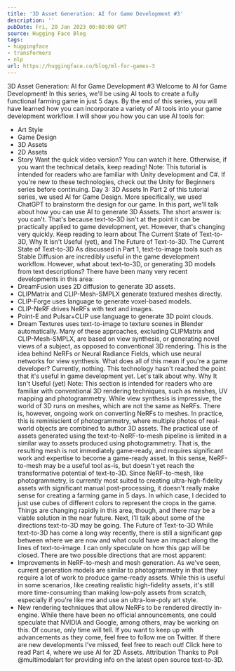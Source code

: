 ```yaml
---
title: '3D Asset Generation: AI for Game Development #3'
description: ''
pubDate: Fri, 20 Jan 2023 00:00:00 GMT
source: Hugging Face Blog
tags:
- huggingface
- transformers
- nlp
url: https://huggingface.co/blog/ml-for-games-3
---
```


3D Asset Generation: AI for Game Development #3
Welcome to AI for Game Development! In this series, we'll be using AI tools to create a fully functional farming game in just 5 days. By the end of this series, you will have learned how you can incorporate a variety of AI tools into your game development workflow. I will show you how you can use AI tools for:
- Art Style
- Game Design
- 3D Assets
- 2D Assets
- Story
Want the quick video version? You can watch it here. Otherwise, if you want the technical details, keep reading!
Note: This tutorial is intended for readers who are familiar with Unity development and C#. If you're new to these technologies, check out the Unity for Beginners series before continuing.
Day 3: 3D Assets
In Part 2 of this tutorial series, we used AI for Game Design. More specifically, we used ChatGPT to brainstorm the design for our game.
In this part, we'll talk about how you can use AI to generate 3D Assets. The short answer is: you can't. That's because text-to-3D isn't at the point it can be practically applied to game development, yet. However, that's changing very quickly. Keep reading to learn about The Current State of Text-to-3D, Why It Isn't Useful (yet), and The Future of Text-to-3D.
The Current State of Text-to-3D
As discussed in Part 1, text-to-image tools such as Stable Diffusion are incredibly useful in the game development workflow. However, what about text-to-3D, or generating 3D models from text descriptions? There have been many very recent developments in this area:
- DreamFusion uses 2D diffusion to generate 3D assets.
- CLIPMatrix and CLIP-Mesh-SMPLX generate textured meshes directly.
- CLIP-Forge uses language to generate voxel-based models.
- CLIP-NeRF drives NeRFs with text and images.
- Point-E and Pulsar+CLIP use language to generate 3D point clouds.
- Dream Textures uses text-to-image to texture scenes in Blender automatically.
Many of these approaches, excluding CLIPMatrix and CLIP-Mesh-SMPLX, are based on view synthesis, or generating novel views of a subject, as opposed to conventional 3D rendering. This is the idea behind NeRFs or Neural Radiance Fields, which use neural networks for view synthesis.
What does all of this mean if you're a game developer? Currently, nothing. This technology hasn't reached the point that it's useful in game development yet. Let's talk about why.
Why It Isn't Useful (yet)
Note: This section is intended for readers who are familiar with conventional 3D rendering techniques, such as meshes, UV mapping and photogrammetry.
While view synthesis is impressive, the world of 3D runs on meshes, which are not the same as NeRFs. There is, however, ongoing work on converting NeRFs to meshes. In practice, this is reminiscient of photogrammetry, where multiple photos of real-world objects are combined to author 3D assets.
The practical use of assets generated using the text-to-NeRF-to-mesh pipeline is limited in a similar way to assets produced using photogrammetry. That is, the resulting mesh is not immediately game-ready, and requires significant work and expertise to become a game-ready asset. In this sense, NeRF-to-mesh may be a useful tool as-is, but doesn't yet reach the transformative potential of text-to-3D.
Since NeRF-to-mesh, like photogrammetry, is currently most suited to creating ultra-high-fidelity assets with significant manual post-processing, it doesn't really make sense for creating a farming game in 5 days. In which case, I decided to just use cubes of different colors to represent the crops in the game.
Things are changing rapidly in this area, though, and there may be a viable solution in the near future. Next, I'll talk about some of the directions text-to-3D may be going.
The Future of Text-to-3D
While text-to-3D has come a long way recently, there is still a significant gap between where we are now and what could have an impact along the lines of text-to-image. I can only speculate on how this gap will be closed. There are two possible directions that are most apparent:
- Improvements in NeRF-to-mesh and mesh generation. As we've seen, current generation models are similar to photogrammetry in that they require a lot of work to produce game-ready assets. While this is useful in some scenarios, like creating realistic high-fidelity assets, it's still more time-consuming than making low-poly assets from scratch, especially if you're like me and use an ultra-low-poly art style.
- New rendering techniques that allow NeRFs to be rendered directly in-engine. While there have been no official announcements, one could speculate that NVIDIA and Google, among others, may be working on this.
Of course, only time will tell. If you want to keep up with advancements as they come, feel free to follow me on Twitter. If there are new developments I've missed, feel free to reach out!
Click here to read Part 4, where we use AI for 2D Assets.
Attribution
Thanks to Poli @multimodalart for providing info on the latest open source text-to-3D.